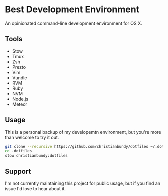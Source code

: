 # Best Development Environment


An opinionated command-line development environment for OS X.

## Tools

* Stow
* Tmux
* Zsh
* Prezto
* Vim
* Vundle
* RVM
* Ruby
* NVM
* Node.js
* Meteor

## Usage

This is a personal backup of my developemtn environment, but you're more than welcome to try it out.

```sh
git clone --recursive https://github.com/christianbundy/dotfiles ~/.dotfiles/christianbundy:dotfiles
cd .dotfiles
stow christianbundy:dotfiles
```

## Support

I'm not currently maintaining this project for public usage, but if you find an issue I'd love to hear about it.
